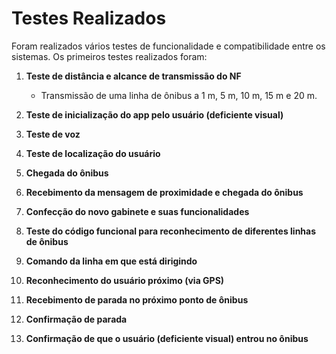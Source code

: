 # Testes Realizados

Foram realizados vários testes de funcionalidade e compatibilidade entre os sistemas. Os primeiros testes realizados foram:

1. **Teste de distância e alcance de transmissão do NF**  
   - Transmissão de uma linha de ônibus a 1 m, 5 m, 10 m, 15 m e 20 m.

2. **Teste de inicialização do app pelo usuário (deficiente visual)**

3. **Teste de voz**

4. **Teste de localização do usuário**

5. **Chegada do ônibus**

6. **Recebimento da mensagem de proximidade e chegada do ônibus**

7. **Confecção do novo gabinete e suas funcionalidades**

8. **Teste do código funcional para reconhecimento de diferentes linhas de ônibus**

9. **Comando da linha em que está dirigindo**

10. **Reconhecimento do usuário próximo (via GPS)**

11. **Recebimento de parada no próximo ponto de ônibus**

12. **Confirmação de parada**

13. **Confirmação de que o usuário (deficiente visual) entrou no ônibus**
